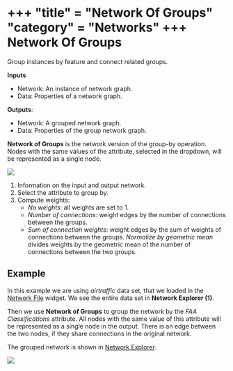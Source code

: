 +++
"title" = "Network Of Groups"
"category" = "Networks"
+++
Network Of Groups
=================

Group instances by feature and connect related groups.

**Inputs**

- Network: An instance of network graph.
- Data: Properties of a network graph.

**Outputs**:

- Network: A grouped network graph.
- Data: Properties of the group network graph.

**Network of Groups** is the network version of the group-by operation. Nodes with the same values of the attribute, selected in the dropdown, will be represented as a single node.

![](../images/Network-of-Groups-stamped.png)

1. Information on the input and output network.
2. Select the attribute to group by.
3. Compute weights:
   - *No weights*: all weights are set to 1.
   - *Number of connections*: weight edges by the number of connections between the groups.
   - *Sum of connection weights*:  weight edges by the sum of weights of connections between the groups.
   *Normalize by geometric mean* divides weights by the geometric mean of the number of connections between the two groups.

Example
-------

In this example we are using *airtraffic* data set, that we loaded in the [Network File](../networkfile/) widget. We see the entire data set in **Network Explorer (1)**.

Then we use **Network of Groups** to group the network by the *FAA Classifications* attribute. All nodes with the same value of this attribute will be represented as a single node in the output. There is an edge between the two nodes, if they share connections in the original network.

The grouped network is shown in [Network Explorer](../networkexplorer/).

![](../images/Network-of-Groups-Example.png)
